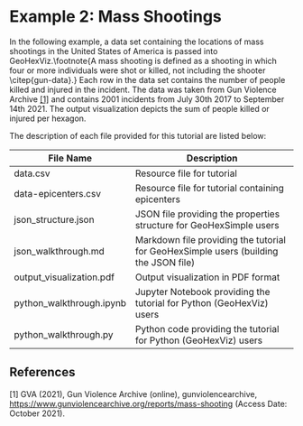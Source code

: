 # Example 2: Mass Shootings
In the following example, a data set containing the locations of mass shootings in the United States of America is passed into GeoHexViz.\footnote{A mass shooting is defined as a shooting in which four or more individuals were shot or killed, not including the shooter \citep{gun-data}.}
Each row in the data set contains the number of people killed and injured in the incident.
The data was taken from Gun Violence Archive [[1]](#1) and contains 2001 incidents from July 30th 2017 to September 14th 2021.
The output visualization depicts the sum of people killed or injured per hexagon.

The description of each file provided for this tutorial are listed below:

| File Name                | Description                                                                          |
|--------------------------|--------------------------------------------------------------------------------------|
| data.csv                 | Resource file for tutorial                                                           |
| data-epicenters.csv      | Resource file for tutorial containing epicenters                                     |
| json_structure.json      | JSON file providing the properties structure for GeoHexSimple users                  |
| json_walkthrough.md      | Markdown file providing the tutorial for GeoHexSimple users (building the JSON file) |
| output_visualization.pdf | Output visualization in PDF format                                                   |
| python_walkthrough.ipynb | Jupyter Notebook providing the tutorial for Python (GeoHexViz) users                 |
| python_walkthrough.py    | Python code providing the tutorial for Python (GeoHexViz) users                      |


## References
<a id="1">[1]</a> 
GVA (2021), Gun Violence Archive (online), gunviolencearchive, https://www.gunviolencearchive.org/reports/mass-shooting (Access Date: October 2021).